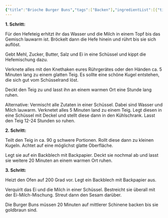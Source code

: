 ```yaml
---
{"title":"Brioche Burger Buns","tags":["Backen"],"ingredientList":[{"title":"Für den Hefeteig:","ingredients":["350 g Mehl (Weizenmehl Typ 550 oder Dinkelmehl Typ 630)","1 Päckchen Trockenhefe oder 1/2 Würfel frische Hefe","6 g Salz","3 TL Zucker","30 g Butter","1 Ei","75 ml Milch","75 ml Wasser"]},{"title":"zum Bestreichen/Bestreuen:","ingredients":["1 Ei","1 EL Milch","50 g Sesam"]}]}
---
```

**1. Schritt:**

Für den Hefeteig erhitzt ihr das Wasser und die Milch in einem Topf bis das Gemisch lauwarm ist. Bröckelt dann die Hefe hinein und rührt bis sie sich auflöst. 

Gebt Mehl, Zucker, Butter, Salz und Ei in eine Schüssel und kippt die Hefemischung dazu. 

Verknete alles mit den Knethaken eures Rührgerätes oder den Händen ca. 5 Minuten lang zu einem glatten Teig. Es sollte eine schöne Kugel entstehen, die sich gut vom Schüsselrand löst. 

Deckt den Teig zu und lasst ihn an einem warmen Ort eine Stunde lang ruhen. 

Alternative: 
Vermischt alle Zutaten in einer Schüssel. Dabei sind Wasser und Milch lauwarm. Verknetet alles 5 Minuten land zu einem Teig. Legt diesen in eine Schüssel mit Deckel und stellt diese dann in den Kühlschrank. Lasst den Teig 12-24 Stunden so ruhen. 

**2. Schritt:**

Teilt den Teig in ca. 90 g schwere Portionen. Rollt diese dann zu kleinen Kugeln. Achtet auf eine möglichst glatte Oberfläche. 

Legt sie auf ein Backblech mit Backpapier. Deckt sie nochmal ab und lasst sie weitere 20 Minuten an einem warmen Ort ruhen. 

**3. Schritt:**

Heizt den Ofen auf 200 Grad vor. Legt ein Backblech mit Backpapier aus. 

Verquirlt das Ei und die Milch in einer Schüssel. Bestreicht sie überall mit der Ei-Milch-Mischung. Streut dann den Sesam darüber. 

Die Burger Buns müssen 20 Minuten auf mittlerer Schinene backen bis sie goldbraun sind.